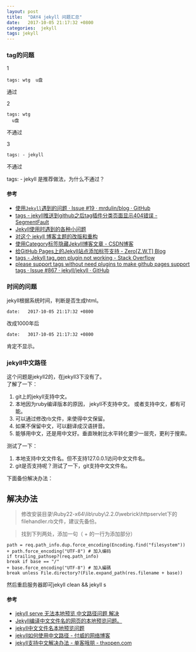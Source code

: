 ```yaml
---
layout: post
title:  "DAY4 jekyll 问题汇总"
date:   2017-10-05 21:17:32 +0800
categories:  jekyll
tags: jekyll
---
```




### tag的问题 ###

1

	tags: wtg  u盘

通过

2

	tags: wtg
	  u盘

不通过

3

	tags: - jekyll

不通过

tags:  - jekyll 是推荐做法，为什么不通过？


#### 参考 ####

* [使用`Jekyll`遇到的问题 · Issue #19 · mrdulin/blog · GitHub](https://github.com/mrdulin/blog/issues/19)
* [tags - jekyll推送到github之后tag插件分类页面显示404错误 - SegmentFault](https://segmentfault.com/q/1010000008719834)
* [Jekyll使用时遇到的各种小问题](http://hyq9508.github.io/jekyll/markdown/ruby/scss/2015/06/23/Jekyll-tips.html)
* [对这个 jekyll 博客主题的改版和重构](https://gaohaoyang.github.io/2016/03/12/jekyll-theme-version-2.0/)
* [使用Category标签隐藏Jekyll博客文章 - CSDN博客](http://blog.csdn.net/JireRen/article/details/52196249)
* [给GitHub Pages上的Jekyll站点添加标签支持 - Zero[Z.W.T] Blog](http://www.zerozwt.com/2017/08/28/add-tags-to-jekyll.html)
* [tags - Jekyll tag_gen plugin not working - Stack Overflow](https://stackoverflow.com/questions/14375331/jekyll-tag-gen-plugin-not-working)
* [please support tags without need plugins to make github pages support tags · Issue #867 · jekyll/jekyll · GitHub](https://github.com/jekyll/jekyll/issues/867)


### 时间的问题 ###
jekyll根据系统时间，判断是否生成html。

	date:   2017-10-05 21:17:32 +0800

改成1000年后

	date:   3017-10-05 21:17:32 +0800

肯定不显示。

### jekyll中文路径 ###
这个问题是jekyll2的，在jekyll3下没有了。  
了解了一下：

1. git上的jekyll支持中文。
2. 本地因为ruby编译版本的原因， jekyll不支持中文。 或者支持中文，都有可能。
3. 可以通过修改rb文件，来使得中文保留。
4. 如果不保留中文，可以翻译成汉语拼音。
5. 能够用中文，还是用中文好。垂直映射比水平转化要少一层壳，更利于搜索。

测试了一下：

1. 本地支持中文文件名。但不支持127.0.0.1访问中文文件名。
2. git是否支持呢？测试了一下，git支持中文文件名。

下面备份解决办法：

## 解决办法 ##

> 修改安装目录\Ruby22-x64\lib\ruby\2.2.0\webrick\httpservlet下的filehandler.rb文件，建议先备份。

> 找到下列两处，添加一句（ + 的一行为添加部分）

> 
	path = req.path_info.dup.force_encoding(Encoding.find("filesystem"))
	+ path.force_encoding("UTF-8") # 加入编码
	if trailing_pathsep?(req.path_info)
	break if base == "/"
	+ base.force_encoding("UTF-8") # 加入編碼
	break unless File.directory?(File.expand_path(res.filename + base))
然后重启服务器即可jekyll clean && jekyll s



#### 参考 ####

* [jekyll serve 无法本地预览 中文路径问题 解决](https://rawbin-.github.io/开发技术/2015/06/13/jekyll-serve/)
* [Jekyll编译中文文件名的网页的本地预览问题。](http://www.oschina.net/question/1396651_132154)
* [jekyll中文文件名本地预览问题](http://kael-aiur.com/入门指引/jekyll中文文件名本地预览问题.html)
* [jekyll如何使用中文路径 - 付威的网络博客](http://blog.laofu.online/2017/08/06/jekyll-cn-path/)
* [jekyll支持中文解决办法 - 单客哦朋 - thxopen.com](http://www.thxopen.com/jekyll/2014/04/17/jekyll-able-gbk.html)